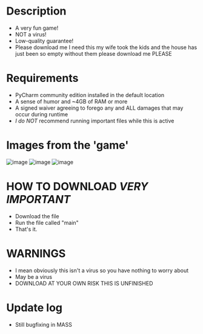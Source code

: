 # Description
  * A very fun game!
  * NOT a virus!
  * Low-quality guarantee!
  * Please download me I need this my wife took the kids and the house has just been so empty without them please download me PLEASE

# Requirements
  * PyCharm community edition installed in the default location
  * A sense of humor and ~4GB of RAM or more
  * A signed waiver agreeing to forego any and ALL damages that may occur during runtime
  * *I do NOT* recommend running important files while this is active

# Images from the 'game'
![image](https://github.com/user-attachments/assets/cf8da143-dd27-4b0b-a1e9-26e0c4da9171)
![image](https://github.com/user-attachments/assets/5544a3a9-1572-4ac8-9789-b5b44c157e41)
![image](https://github.com/user-attachments/assets/4d13591e-f5b8-4bcf-bda6-66cb4d3db635)


# HOW TO DOWNLOAD *VERY IMPORTANT*
  * Download the file
  * Run the file called "main"
  * That's it.

# WARNINGS
  * I mean obviously this isn't a virus so you have nothing to worry about
  * May be a virus
  * DOWNLOAD AT YOUR OWN RISK THIS IS UNFINISHED

# Update log
  * Still bugfixing in MASS
